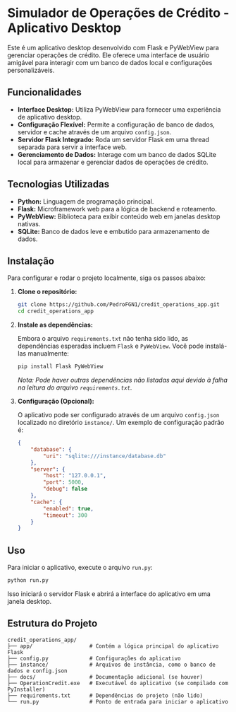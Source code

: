 # Simulador de Operações de Crédito - Aplicativo Desktop

Este é um aplicativo desktop desenvolvido com Flask e PyWebView para gerenciar operações de crédito. Ele oferece uma interface de usuário amigável para interagir com um banco de dados local e configurações personalizáveis.

## Funcionalidades

- **Interface Desktop:** Utiliza PyWebView para fornecer uma experiência de aplicativo desktop.
- **Configuração Flexível:** Permite a configuração de banco de dados, servidor e cache através de um arquivo `config.json`.
- **Servidor Flask Integrado:** Roda um servidor Flask em uma thread separada para servir a interface web.
- **Gerenciamento de Dados:** Interage com um banco de dados SQLite local para armazenar e gerenciar dados de operações de crédito.

## Tecnologias Utilizadas

- **Python:** Linguagem de programação principal.
- **Flask:** Microframework web para a lógica de backend e roteamento.
- **PyWebView:** Biblioteca para exibir conteúdo web em janelas desktop nativas.
- **SQLite:** Banco de dados leve e embutido para armazenamento de dados.

## Instalação

Para configurar e rodar o projeto localmente, siga os passos abaixo:

1. **Clone o repositório:**

   ```bash
   git clone https://github.com/PedroFGN1/credit_operations_app.git
   cd credit_operations_app
   ```

2. **Instale as dependências:**

   Embora o arquivo `requirements.txt` não tenha sido lido, as dependências esperadas incluem `Flask` e `PyWebView`. Você pode instalá-las manualmente:

   ```bash
   pip install Flask PyWebView
   ```

   *Nota: Pode haver outras dependências não listadas aqui devido à falha na leitura do arquivo `requirements.txt`.*

3. **Configuração (Opcional):**

   O aplicativo pode ser configurado através de um arquivo `config.json` localizado no diretório `instance/`. Um exemplo de configuração padrão é:

   ```json
   {
       "database": {
           "uri": "sqlite:///instance/database.db"
       },
       "server": {
           "host": "127.0.0.1",
           "port": 5000,
           "debug": false
       },
       "cache": {
           "enabled": true,
           "timeout": 300
       }
   }
   ```

## Uso

Para iniciar o aplicativo, execute o arquivo `run.py`:

```bash
python run.py
```

Isso iniciará o servidor Flask e abrirá a interface do aplicativo em uma janela desktop.

## Estrutura do Projeto

```
credit_operations_app/
├── app/                  # Contém a lógica principal do aplicativo Flask
├── config.py             # Configurações do aplicativo
├── instance/             # Arquivos de instância, como o banco de dados e config.json
├── docs/                 # Documentação adicional (se houver)
├── OperationCredit.exe   # Executável do aplicativo (se compilado com PyInstaller)
├── requirements.txt      # Dependências do projeto (não lido)
└── run.py                # Ponto de entrada para iniciar o aplicativo
```


